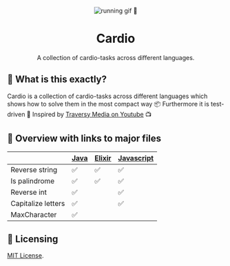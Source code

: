<p align="center"><a><img src="https://media0.giphy.com/media/JRlqKEzTDKci5JPcaL/200.gif" alt="running gif 🏃"/></a></p>

<h1 align="center">Cardio</h1>
<p align="center">A collection of cardio-tasks across different languages.</p>

## 🙉 What is this exactly?

Cardio is a collection of cardio-tasks across different languages which shows how to solve them in the most compact way 📦 Furthermore it is test-driven 🧪 Inspired by [Traversy Media on Youtube](https://www.youtube.com/watch?v=M2bJBuaOeOQ) 📺

## 📄 Overview with links to major files

|                    | [Java](java-cardio/src/test/java/app/AppTest.java) | [Elixir](elixir-cardio/lib/elixir_cardio.ex) | [Javascript](javascript-cardio/test.js) |
|--------------------|------|--------|--------|
| Reverse string     | ✅    | ✅      |✅|
| Is palindrome      | ✅    | ✅      |✅|
| Reverse int        | ✅    |        |✅|
| Capitalize letters | ✅    |        |✅|
| MaxCharacter       | ✅    |        | |

## 📜 Licensing

[MIT License](LICENSE).
